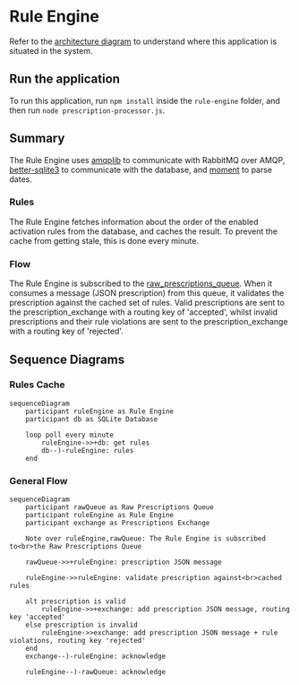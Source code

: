 # Rule Engine

Refer to the [architecture diagram](../../README.md#architecture-diagram) to understand where this application is situated in the system.

## Run the application

To run this application, run `npm install` inside the `rule-engine` folder, and then run `node prescription-processor.js`.

## Summary

The Rule Engine uses [amqplib](https://www.npmjs.com/package/amqplib) to communicate with RabbitMQ over AMQP, [better-sqlite3](https://www.npmjs.com/package/better-sqlite3) to communicate with the database, and [moment](https://www.npmjs.com/package/moment) to parse dates.

### Rules
The Rule Engine fetches information about the order of the enabled activation rules from the database, and caches the result. To prevent the cache from getting stale, this is done every minute.

### Flow

The Rule Engine is subscribed to the [raw_prescriptions_queue](../../infra/README.md#exchanges--queues).
When it consumes a message (JSON prescription) from this queue, it validates the prescription against the cached set of rules.
Valid prescriptions are sent to the prescription_exchange with a routing key of 'accepted', whilst invalid prescriptions and their rule violations are sent to the prescription_exchange with a routing key of 'rejected'.

## Sequence Diagrams

### Rules Cache
```mermaid
sequenceDiagram
    participant ruleEngine as Rule Engine
    participant db as SQLite Database

    loop poll every minute
        ruleEngine->>+db: get rules
        db--)-ruleEngine: rules
    end
```

### General Flow

```mermaid
sequenceDiagram
    participant rawQueue as Raw Prescriptions Queue
    participant ruleEngine as Rule Engine
    participant exchange as Prescriptions Exchange

    Note over ruleEngine,rawQueue: The Rule Engine is subscribed to<br>the Raw Prescriptions Queue

    rawQueue->>+ruleEngine: prescription JSON message

    ruleEngine->>ruleEngine: validate prescription against<br>cached rules

    alt prescription is valid
        ruleEngine->>+exchange: add prescription JSON message, routing key 'accepted'
    else prescription is invalid
        ruleEngine->>exchange: add prescription JSON message + rule violations, routing key 'rejected'
    end
    exchange--)-ruleEngine: acknowledge

    ruleEngine--)-rawQueue: acknowledge
```
